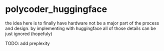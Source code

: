 # polycoder_huggingface 

the idea here is to finally have hardware not be a major part of the process and design.
by implementing with huggingface all of those details can be just ignored (hopefuly) 

TODO: add preplexity